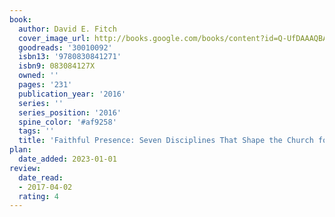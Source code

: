 ```yaml
---
book:
  author: David E. Fitch
  cover_image_url: http://books.google.com/books/content?id=Q-UfDAAAQBAJ&printsec=frontcover&img=1&zoom=1&source=gbs_api
  goodreads: '30010092'
  isbn13: '9780830841271'
  isbn9: 083084127X
  owned: ''
  pages: '231'
  publication_year: '2016'
  series: ''
  series_position: '2016'
  spine_color: '#af9258'
  tags: ''
  title: 'Faithful Presence: Seven Disciplines That Shape the Church for Mission'
plan:
  date_added: 2023-01-01
review:
  date_read:
  - 2017-04-02
  rating: 4
---
```

